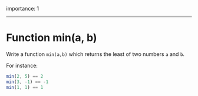 importance: 1

---

# Function min(a, b)

Write a function `min(a,b)` which returns the least of two numbers `a` and `b`.

For instance:

```js
min(2, 5) == 2
min(3, -1) == -1
min(1, 1) == 1
```